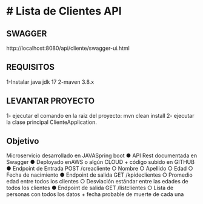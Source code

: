 # # Lista de Clientes API

## SWAGGER
http://localhost:8080/api/cliente/swagger-ui.html

## REQUISITOS
1-Instalar java jdk 17
2-maven 3.8.x

## LEVANTAR PROYECTO
1- ejecutar el comando en la raiz del proyecto: mvn clean install
2- ejecutar la clase principal ClienteApplication.

## **Objetivo**
Microservicio desarrollado en JAVASpring boot
● API Rest documentada en Swagger
● Deployado enAWS o algún CLOUD + código subido en GITHUB
● Endpoint de Entrada POST /creacliente
○ Nombre
○ Apellido
○ Edad
○ Fecha de nacimiento
● Endpoint de salida GET /kpideclientes
○ Promedio edad entre todos los clientes
○ Desviación estándar entre las edades de todos los clientes
● Endpoint de salida GET /listclientes
○ Lista de personas con todos los datos + fecha probable de muerte de cada una